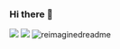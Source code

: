 ### Hi there 👋
<img src = "https://lanyard.cnrad.dev/api/447770912331268096"/> <img src = "https://www.pcgamebenchmark.com/signature/intel-core-i5-8500/32gb/nvidia-geforce-rtx-3060/forum.png"/>
<img src="https://myreadme.vercel.app/api/embed/reverseRAFID?panels=userstatistics,toprepositories,toplanguages,commitgraph" alt="reimaginedreadme" />
